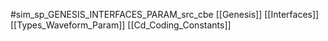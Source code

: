 #sim_sp_GENESIS_INTERFACES_PARAM_src_cbe
[[Genesis]]
[[Interfaces]]
[[Types_Waveform_Param]]
[[Cd_Coding_Constants]]
